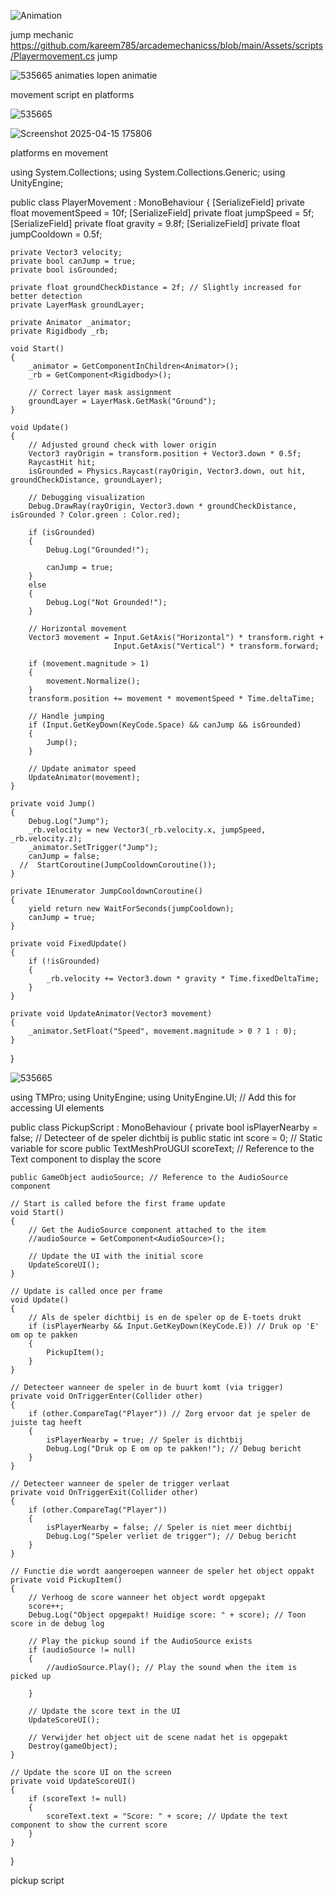 ![Animation](https://github.com/user-attachments/assets/1cd693b3-7d3f-4d19-bd9c-5ba6a9b16a84)

jump mechanic
https://github.com/kareem785/arcademechanicss/blob/main/Assets/scripts/Playermovement.cs
jump 

![535665](https://github.com/user-attachments/assets/85174e62-698a-4037-87fe-93af44ba8736)
animaties
lopen animatie




movement script en platforms


![535665](https://github.com/user-attachments/assets/3b819354-99d4-4b2f-b268-e0a872bfe7cb)

![Screenshot 2025-04-15 175806](https://github.com/user-attachments/assets/d596dc92-c50c-4690-971b-02edceba2dcb)

platforms en movement

using System.Collections;
using System.Collections.Generic;
using UnityEngine;

public class PlayerMovement : MonoBehaviour
{
    [SerializeField]
    private float movementSpeed = 10f;
    [SerializeField]
    private float jumpSpeed = 5f;
    [SerializeField]
    private float gravity = 9.8f;
    [SerializeField]
    private float jumpCooldown = 0.5f;

    private Vector3 velocity;
    private bool canJump = true;
    private bool isGrounded;

    private float groundCheckDistance = 2f; // Slightly increased for better detection
    private LayerMask groundLayer;

    private Animator _animator;
    private Rigidbody _rb;

    void Start()
    {
        _animator = GetComponentInChildren<Animator>();
        _rb = GetComponent<Rigidbody>();

        // Correct layer mask assignment
        groundLayer = LayerMask.GetMask("Ground");
    }

    void Update()
    {
        // Adjusted ground check with lower origin
        Vector3 rayOrigin = transform.position + Vector3.down * 0.5f;
        RaycastHit hit;
        isGrounded = Physics.Raycast(rayOrigin, Vector3.down, out hit, groundCheckDistance, groundLayer);

        // Debugging visualization
        Debug.DrawRay(rayOrigin, Vector3.down * groundCheckDistance, isGrounded ? Color.green : Color.red);

        if (isGrounded)
        {
            Debug.Log("Grounded!");

            canJump = true;    
        }
        else
        {
            Debug.Log("Not Grounded!");
        }

        // Horizontal movement
        Vector3 movement = Input.GetAxis("Horizontal") * transform.right +
                           Input.GetAxis("Vertical") * transform.forward;

        if (movement.magnitude > 1)
        {
            movement.Normalize();
        }
        transform.position += movement * movementSpeed * Time.deltaTime;

        // Handle jumping
        if (Input.GetKeyDown(KeyCode.Space) && canJump && isGrounded)
        {
            Jump();
        }

        // Update animator speed
        UpdateAnimator(movement);
    }

    private void Jump()
    {
        Debug.Log("Jump");
        _rb.velocity = new Vector3(_rb.velocity.x, jumpSpeed, _rb.velocity.z);
        _animator.SetTrigger("Jump");
        canJump = false;
      //  StartCoroutine(JumpCooldownCoroutine());
    }

    private IEnumerator JumpCooldownCoroutine()
    {
        yield return new WaitForSeconds(jumpCooldown);
        canJump = true;
    }

    private void FixedUpdate()
    {
        if (!isGrounded)
        {
            _rb.velocity += Vector3.down * gravity * Time.fixedDeltaTime;
        }
    }

    private void UpdateAnimator(Vector3 movement)
    {
        _animator.SetFloat("Speed", movement.magnitude > 0 ? 1 : 0);
    }
}

![535665](https://github.com/user-attachments/assets/652ccce2-dd3b-422c-b639-541deee60c65)


using TMPro;
using UnityEngine;
using UnityEngine.UI;  // Add this for accessing UI elements

public class PickupScript : MonoBehaviour
{
    private bool isPlayerNearby = false; // Detecteer of de speler dichtbij is
    public static int score = 0; // Static variable for score
    public TextMeshProUGUI scoreText; // Reference to the Text component to display the score

    public GameObject audioSource; // Reference to the AudioSource component

    // Start is called before the first frame update
    void Start()
    {
        // Get the AudioSource component attached to the item
        //audioSource = GetComponent<AudioSource>();

        // Update the UI with the initial score
        UpdateScoreUI();
    }

    // Update is called once per frame
    void Update()
    {
        // Als de speler dichtbij is en de speler op de E-toets drukt
        if (isPlayerNearby && Input.GetKeyDown(KeyCode.E)) // Druk op 'E' om op te pakken
        {
            PickupItem();
        }
    }

    // Detecteer wanneer de speler in de buurt komt (via trigger)
    private void OnTriggerEnter(Collider other)
    {
        if (other.CompareTag("Player")) // Zorg ervoor dat je speler de juiste tag heeft
        {
            isPlayerNearby = true; // Speler is dichtbij
            Debug.Log("Druk op E om op te pakken!"); // Debug bericht
        }
    }

    // Detecteer wanneer de speler de trigger verlaat
    private void OnTriggerExit(Collider other)
    {
        if (other.CompareTag("Player"))
        {
            isPlayerNearby = false; // Speler is niet meer dichtbij
            Debug.Log("Speler verliet de trigger"); // Debug bericht
        }
    }

    // Functie die wordt aangeroepen wanneer de speler het object oppakt
    private void PickupItem()
    {
        // Verhoog de score wanneer het object wordt opgepakt
        score++;
        Debug.Log("Object opgepakt! Huidige score: " + score); // Toon score in de debug log

        // Play the pickup sound if the AudioSource exists
        if (audioSource != null)
        {
            //audioSource.Play(); // Play the sound when the item is picked up
            
        }

        // Update the score text in the UI
        UpdateScoreUI();

        // Verwijder het object uit de scene nadat het is opgepakt
        Destroy(gameObject);
    }

    // Update the score UI on the screen
    private void UpdateScoreUI()
    {
        if (scoreText != null)
        {
            scoreText.text = "Score: " + score; // Update the text component to show the current score
        }
    }
}

pickup script
